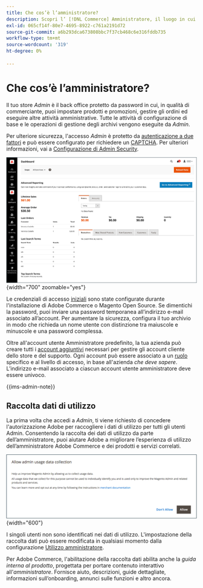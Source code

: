 ```yaml
---
title: Che cos’è l’amministratore?
description: Scopri l’ [!DNL Commerce] Amministratore, il luogo in cui i commercianti configurano prodotti e promozioni, gestiscono gli ordini ed eseguono altre attività amministrative.
exl-id: 065cf14f-80e7-4695-8922-c761a2191d72
source-git-commit: a6b293dca673808bbc7f37cb468c6e316fddb735
workflow-type: tm+mt
source-wordcount: '319'
ht-degree: 0%

---
```



# Che cos’è l’amministratore?

Il tuo store _Admin_ è il back office protetto da password in cui, in qualità di commerciante, puoi impostare prodotti e promozioni, gestire gli ordini ed eseguire altre attività amministrative. Tutte le attività di configurazione di base e le operazioni di gestione degli archivi vengono eseguite da _Admin_.

Per ulteriore sicurezza, l&#39;accesso _Admin_ è protetto da [autenticazione a due fattori](../systems/security-two-factor-authentication.md) e può essere configurato per richiedere un [CAPTCHA](../systems/security-captcha.md). Per ulteriori informazioni, vai a [Configurazione di Admin Security](../systems/security-admin.md).

![Barra laterale di amministrazione e dashboard](./assets/admin-dashboard.png){width="700" zoomable="yes"}

Le credenziali di accesso [iniziali](admin-signin.md) sono state configurate durante l&#39;installazione di Adobe Commerce o Magento Open Source. Se dimentichi la password, puoi inviare una password temporanea all’indirizzo e-mail associato all’account. Per aumentare la sicurezza, configura il tuo archivio in modo che richieda un nome utente con distinzione tra maiuscole e minuscole e una password complessa.

Oltre all&#39;account utente Amministratore predefinito, la tua azienda può creare tutti i [account aggiuntivi](../systems/permissions-users-all.md) necessari per gestire gli account cliente dello store e del supporto. Ogni account può essere associato a un [ruolo](../systems/permissions-user-roles.md) specifico e al livello di accesso, in base all&#39;azienda _che deve sapere_. L’indirizzo e-mail associato a ciascun account utente amministratore deve essere univoco.

{{ims-admin-note}}

## Raccolta dati di utilizzo

La prima volta che accedi a _Admin_, ti viene richiesto di concedere l&#39;autorizzazione Adobe per raccogliere i dati di utilizzo per tutti gli utenti Admin. Consentendo la raccolta dei dati di utilizzo da parte dell’amministratore, puoi aiutare Adobe a migliorare l’esperienza di utilizzo dell’amministratore Adobe Commerce e dei prodotti e servizi correlati.

![Consenti raccolta dati di utilizzo amministratore](./assets/admin-usage-data.png){width="600"}

I singoli utenti non sono identificati nei dati di utilizzo. L&#39;impostazione della raccolta dati può essere modificata in qualsiasi momento dalla configurazione [Utilizzo amministratore](../configuration-reference/advanced/admin.md#admin-usage).

Per Adobe Commerce, l&#39;abilitazione della raccolta dati abilita anche la _guida interna al prodotto_, progettata per portare contenuto interattivo all&#39;_amministratore_. Fornisce aiuto, descrizioni, guide dettagliate, informazioni sull’onboarding, annunci sulle funzioni e altro ancora.
